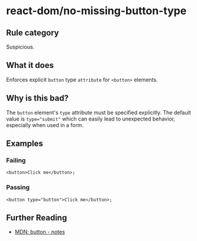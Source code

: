 # react-dom/no-missing-button-type

## Rule category

Suspicious.

## What it does

Enforces explicit `button` type `attribute` for `<button>` elements.

## Why is this bad?

The `button` element's `type` attribute must be specified explicitly. The default value is `type="submit"` which can easily lead to unexpected behavior, especially when used in a form.

## Examples

### Failing

```tsx
<button>Click me</button>;
```

### Passing

```tsx
<button type="button">Click me</button>;
```

## Further Reading

- [MDN: button - notes](https://developer.mozilla.org/en-US/docs/Web/HTML/Element/button#notes)

